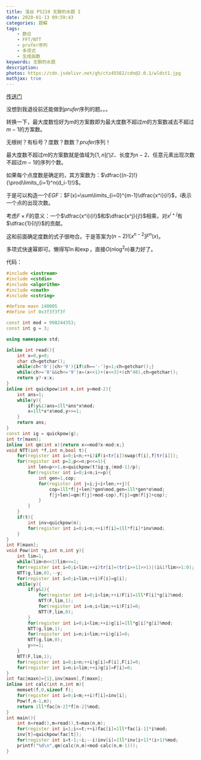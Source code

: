 ```yaml
---
title: 洛谷 P5219 无聊的水题 I
date: 2020-01-13 09:59:43
categories: 题解
tags:
    - 数论
    - FFT/NTT
    - prufer序列
    - 多项式
    - 生成函数
keywords: 无聊的水题
description:
photos: https://cdn.jsdelivr.net/gh/ctz45562/cdn@2.0.1/wldst1.jpg
mathjax: true
---
```


[传送门](https://www.luogu.com.cn/problem/P5219)

没想到我退役前还能做到$prufer$序列的题。。。

<!--more-->

转换一下，最大度数恰好为$m$的方案数即为最大度数不超过$m$的方案数减去不超过$m-1$的方案数。

无根树？有标号？度数？数数？$prufer$序列！

最大度数不超过$m$的方案数就是值域为$[1,n]\bigcap \mathbb{Z}$、长度为$n-2$、任意元素出现次数不超过$m-1$的序列个数。

如果每个点度数是确定的，其方案数为：$\dfrac{(n-2)!}{\prod\limits_{i=1}^n(d_i-1)!}$。

于是可以构造一个$EGF$：$F(x)=\sum\limits_{i=0}^{m-1}\dfrac{x^i}{i!}$，$i$表示一个点的出现次数。

考虑$F\times F$的意义：一个$\dfrac{x^i}{i!}$和$\dfrac{x^j}{j!}$相乘，对$x^{i+j}$有$\dfrac{1}{i!j!}$的贡献。

这和前面确定度数的式子很吻合。于是答案为$(n-2)![x^{n-2}]F^n(x)$。

多项式快速幂即可。懒得写$\ln$和$\exp$，直接$O(n\log^2n)$暴力好了。

代码：

``` cpp
#include <iostream>
#include <cstdio>
#include <algorithm>
#include <cmath>
#include <cstring>

#define maxn 140005	
#define inf 0x3f3f3f3f

const int mod = 998244353;
const int g = 3;

using namespace std;

inline int read(){
	int x=0,y=0;
	char ch=getchar();
	while(ch<'0'||ch>'9'){if(ch=='-')y=1;ch=getchar();}
	while(ch>='0'&&ch<='9')x=(x<<1)+(x<<3)+(ch^48),ch=getchar();
	return y?-x:x;
}
inline int quickpow(int x,int y=mod-2){
	int ans=1;
	while(y){
		if(y&1)ans=1ll*ans*x%mod;
		x=1ll*x*x%mod,y>>=1;
	}
	return ans;
}
const int ig = quickpow(g);
int tr[maxn];
inline int qm(int x){return x>=mod?x-mod:x;}
void NTT(int *f,int n,bool t){
	for(register int i=0;i<n;++i)if(i<tr[i])swap(f[i],f[tr[i]]);
	for(register int p=2;p<=n;p<<=1){
		int len=p>>1,o=quickpow(t?ig:g,(mod-1)/p);
		for(register int i=0;i<n;i+=p){
			int gen=1,cop;
			for(register int j=i;j<i+len;++j){
				cop=1ll*f[j+len]*gen%mod,gen=1ll*gen*o%mod;
				f[j+len]=qm(f[j]+mod-cop),f[j]=qm(f[j]+cop);
			}
		}
	}
	if(t){
		int inv=quickpow(n);
		for(register int i=0;i<n;++i)f[i]=1ll*f[i]*inv%mod;
	}
}
int F[maxn];
void Pow(int *g,int n,int y){
	int lim=1;
	while(lim<n<<1)lim<<=1;
	for(register int i=0;i<lim;++i)tr[i]=(tr[i>>1]>>1)|(i&1?lim>>1:0);
	NTT(g,lim,0),--y;
	for(register int i=0;i<lim;++i)F[i]=g[i];
	while(y){
		if(y&1){
			for(register int i=0;i<lim;++i)F[i]=1ll*F[i]*g[i]%mod;
			NTT(F,lim,1);
			for(register int i=n;i<lim;++i)F[i]=0;
			NTT(F,lim,0);
		}
		for(register int i=0;i<lim;++i)g[i]=1ll*g[i]*g[i]%mod;
		NTT(g,lim,1);
		for(register int i=n;i<lim;++i)g[i]=0;
		NTT(g,lim,0);
		y>>=1;
	}
	NTT(F,lim,1);
	for(register int i=0;i<n;++i)g[i]=F[i],F[i]=0;
	for(register int i=n;i<lim;++i)g[i]=F[i]=0;
}
int fac[maxn]={1},inv[maxn],f[maxn];
inline int calc(int n,int m){
	memset(f,0,sizeof f);
	for(register int i=0;i<m;++i)f[i]=inv[i];
	Pow(f,n-1,n);
	return 1ll*fac[n-2]*f[n-2]%mod;
}
int main(){
	int n=read(),m=read(),t=max(n,m);
	for(register int i=1;i<=t;++i)fac[i]=1ll*fac[i-1]*i%mod;
	inv[t]=quickpow(fac[t]);
	for(register int i=t-1;~i;--i)inv[i]=1ll*inv[i+1]*(i+1)%mod;
	printf("%d\n",qm(calc(n,m)+mod-calc(n,m-1)));
}
```